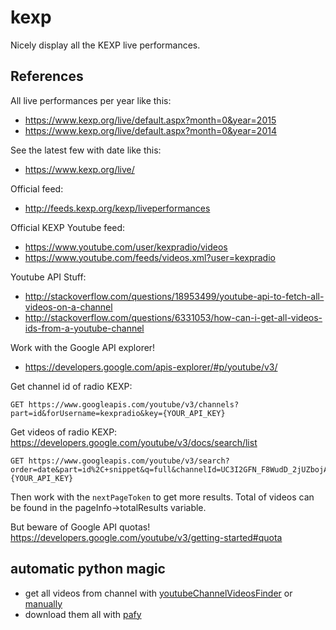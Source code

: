 # kexp
Nicely display all the KEXP live performances.

## References

All live performances per year like this:
- https://www.kexp.org/live/default.aspx?month=0&year=2015
- https://www.kexp.org/live/default.aspx?month=0&year=2014

See the latest few with date like this:
- https://www.kexp.org/live/

Official feed:
- http://feeds.kexp.org/kexp/liveperformances

Official KEXP Youtube feed:
- https://www.youtube.com/user/kexpradio/videos
- https://www.youtube.com/feeds/videos.xml?user=kexpradio

Youtube API Stuff:
- http://stackoverflow.com/questions/18953499/youtube-api-to-fetch-all-videos-on-a-channel
- http://stackoverflow.com/questions/6331053/how-can-i-get-all-videos-ids-from-a-youtube-channel

Work with the Google API explorer!
- https://developers.google.com/apis-explorer/#p/youtube/v3/

Get channel id of radio KEXP:
```
GET https://www.googleapis.com/youtube/v3/channels?part=id&forUsername=kexpradio&key={YOUR_API_KEY}
```

Get videos of radio KEXP:
https://developers.google.com/youtube/v3/docs/search/list
```
GET https://www.googleapis.com/youtube/v3/search?order=date&part=id%2C+snippet&q=full&channelId=UC3I2GFN_F8WudD_2jUZbojA&maxResults=50&key={YOUR_API_KEY}
```
Then work with the `nextPageToken` to get more results.
Total of videos can be found in the pageInfo->totalResults variable.

But beware of Google API quotas!
https://developers.google.com/youtube/v3/getting-started#quota

## automatic python magic
- get all videos from channel with [youtubeChannelVideosFinder](https://github.com/dsebastien/youtubeChannelVideosFinder) or [manually](https://stackoverflow.com/questions/18804904/retrieve-all-videos-from-youtube-playlist-using-youtube-v3-api)
- download them all with [pafy](https://github.com/mps-youtube/pafy)
